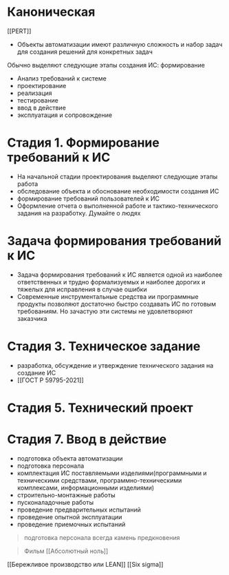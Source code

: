 
# Каноническая

[[PERT]]


- Объекты автоматизации имеют различную сложность и набор задач для создания решений для конкретных задач


Обычно выделяют следующие этапы создания ИС: формирование
- Анализ требований к системе
- проектирование
- реализация
- тестирование
- ввод в действие
- эксплуатация и сопровождение


# Стадия 1. Формирование требований к ИС
- На начальной стадии проектирования выделяют следующие этапы работа
- обследование объекта и обоснование необходимости создания ИС
- формирование требований пользователей к ИС
- Оформление отчета о выполненной работе и тактико-технического задания на разработку.
Думайте о людях 

# Задача формирования требований к ИС
- Задача формирования требований к ИС является одной из наиболее ответственных и трудно формализуемых и наиболее дорогих и тяжелых для исправления в случае ошибки
- Современные инструментальные средства ии программные продукты позволяют достаточно быстро создавать ИС по готовым требованиям. Но зачастую эти системы не удовлетворяют заказчика

# Стадия 3. Техническое задание
- разработка, обсуждение и утверждение технического задания на создание ИС
- [[ГОСТ Р 59795-2021]]
# Стадия 5. Технический проект

# Стадия 7. Ввод в действие
- подготовка объекта автоматизации
- подготовка персонала
- комплектация ИС поставляемыми изделиями(программными и техническими средствами, программно-техническими комплексами, информационными изделиями)
- строительно-монтажные работы
- пусконаладочные работы
- проведение предварительных испытаний
- проведение опытной эксплуатации
- проведение приемочных испытаний

>подготовка персонала всегда камень предкновения 


> Фильм [[Абсолютный ноль]]

[[Бережливое производство или LEAN]]
[[Six sigma]]